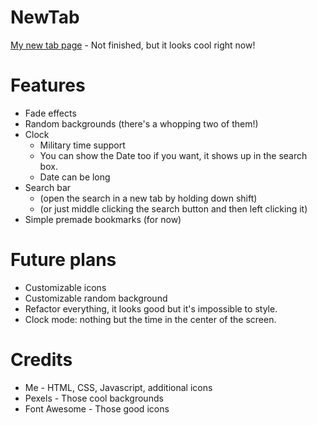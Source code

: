 # NewTab
[My new tab page](https://thev360.github.io/NewTab) - Not finished, but it looks cool right now!

# Features
* Fade effects
* Random backgrounds (there's a whopping two of them!)
* Clock
	* Military time support
	* You can show the Date too if you want, it shows up in the search box.
	* Date can be long
* Search bar
	* (open the search in a new tab by holding down shift)
	* (or just middle clicking the search button and then left clicking it)
* Simple premade bookmarks (for now)

# Future plans
* Customizable icons
* Customizable random background
* Refactor everything, it looks good but it's impossible to style.
* Clock mode: nothing but the time in the center of the screen.

# Credits
* Me - HTML, CSS, Javascript, additional icons
* Pexels - Those cool backgrounds
* Font Awesome - Those good icons
